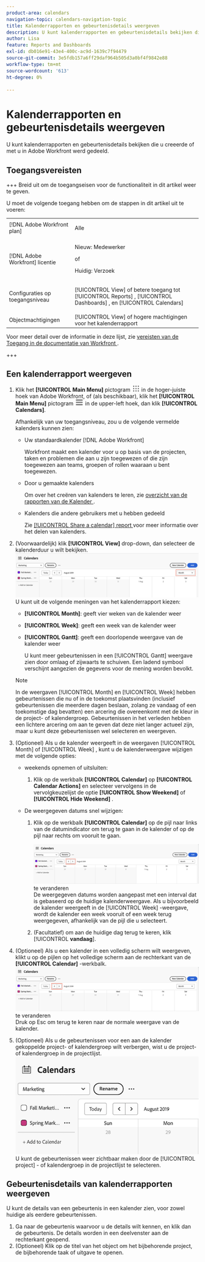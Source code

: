 ```yaml
---
product-area: calendars
navigation-topic: calendars-navigation-topic
title: Kalenderrapporten en gebeurtenisdetails weergeven
description: U kunt kalenderrapporten en gebeurtenisdetails bekijken die u creeerde of met u in Adobe Workfront werd gedeeld.
author: Lisa
feature: Reports and Dashboards
exl-id: db016e91-43e4-400c-ac9d-1639c7f94479
source-git-commit: 3e5fdb157a6ff29daf964b505d3a0bf4f9842e88
workflow-type: tm+mt
source-wordcount: '613'
ht-degree: 0%

---
```


# Kalenderrapporten en gebeurtenisdetails weergeven

U kunt kalenderrapporten en gebeurtenisdetails bekijken die u creeerde of met u in Adobe Workfront werd gedeeld.

## Toegangsvereisten

+++ Breid uit om de toegangseisen voor de functionaliteit in dit artikel weer te geven.

U moet de volgende toegang hebben om de stappen in dit artikel uit te voeren:

<table style="table-layout:auto"> 
 <col> 
 </col> 
 <col> 
 </col> 
 <tbody> 
  <tr> 
   <td role="rowheader">[!DNL Adobe Workfront plan]</td> 
   <td> <p>Alle</p> </td> 
  </tr> 
  <tr> 
   <td role="rowheader">[!DNL Adobe Workfront] licentie</td> 
   <td><p>Nieuw: Medewerker</p>
       <p>of</p>
       <p>Huidig: Verzoek</p></td> 
  </tr> 
  <tr> 
   <td role="rowheader">Configuraties op toegangsniveau</td> 
   <td> <p>[!UICONTROL View] of betere toegang tot [!UICONTROL Reports] , [!UICONTROL Dashboards] , en [!UICONTROL Calendars]</p></td> 
  </tr> 
  <tr> 
   <td role="rowheader">Objectmachtigingen</td> 
   <td>[!UICONTROL View] of hogere machtigingen voor het kalenderrapport</td> 
  </tr> 
 </tbody> 
</table>

Voor meer detail over de informatie in deze lijst, zie [ vereisten van de Toegang in de documentatie van Workfront ](/help/quicksilver/administration-and-setup/add-users/access-levels-and-object-permissions/access-level-requirements-in-documentation.md).

+++

## Een kalenderrapport weergeven

<!--{{step1-to-calendars}}-->

1. Klik het **[!UICONTROL Main Menu]** pictogram ![ Belangrijkste Menu ](/help/_includes/assets/main-menu-icon.png) in de hoger-juiste hoek van Adobe Workfront, of (als beschikbaar), klik het **[!UICONTROL Main Menu]** pictogram ![ Belangrijkste Menu ](/help/_includes/assets/main-menu-icon-left-nav.png) in de upper-left hoek, dan klik **[!UICONTROL Calendars]**.

   Afhankelijk van uw toegangsniveau, zou u de volgende vermelde kalenders kunnen zien:

   * Uw standaardkalender [!DNL Adobe Workfront]

     Workfront maakt een kalender voor u op basis van de projecten, taken en problemen die aan u zijn toegewezen of die zijn toegewezen aan teams, groepen of rollen waaraan u bent toegewezen.

   * Door u gemaakte kalenders

     Om over het creëren van kalenders te leren, zie [ overzicht van de rapporten van de Kalender ](../../../reports-and-dashboards/reports/calendars/calendar-reports-overview.md).

   * Kalenders die andere gebruikers met u hebben gedeeld

     Zie [[!UICONTROL Share a calendar] report ](../../../reports-and-dashboards/reports/calendars/share-a-calendar-report.md) voor meer informatie over het delen van kalenders.

1. (Voorwaardelijk) klik **[!UICONTROL View]** drop-down, dan selecteer de kalenderduur u wilt bekijken.
   ![ de duur van de Kalender ](assets/view-menu-calendar-report-350x189.png)
U kunt uit de volgende meningen van het kalenderrapport kiezen:

   * **[!UICONTROL Month]**: geeft vier weken van de kalender weer
   * **[!UICONTROL Week]**: geeft een week van de kalender weer
   * **[!UICONTROL Gantt]**: geeft een doorlopende weergave van de kalender weer

     U kunt meer gebeurtenissen in een [!UICONTROL Gantt] weergave zien door omlaag of zijwaarts te schuiven. Een ladend symbool verschijnt aangezien de gegevens voor de mening worden bevolkt.

   >[!NOTE]
   >
   >In de weergaven [!UICONTROL Month] en [!UICONTROL Week] hebben gebeurtenissen die nu of in de toekomst plaatsvinden (inclusief gebeurtenissen die meerdere dagen beslaan, zolang ze vandaag of een toekomstige dag bevatten) een arcering die overeenkomt met de kleur in de project- of kalendergroep. Gebeurtenissen in het verleden hebben een lichtere arcering om aan te geven dat deze niet langer actueel zijn, maar u kunt deze gebeurtenissen wel selecteren en weergeven.

1. (Optioneel) Als u de kalender weergeeft in de weergaven [!UICONTROL Month] of [!UICONTROL Week] , kunt u de kalenderweergave wijzigen met de volgende opties:

   * weekends opnemen of uitsluiten:

      1. Klik op de werkbalk **[!UICONTROL Calendar]** op **[!UICONTROL Calendar Actions]** en selecteer vervolgens in de vervolgkeuzelijst de optie **[!UICONTROL Show Weekend]** of **[!UICONTROL Hide Weekend]** .

   * De weergegeven datums snel wijzigen:

      1. Klik op de werkbalk **[!UICONTROL Calendar]** op de pijl naar links van de datumindicator om terug te gaan in de kalender of op de pijl naar rechts om vooruit te gaan.

         ![ klik pijl om datum ](assets/click-arrows-to-change-dates-calendar-report.png) te veranderen\
         De weergegeven datums worden aangepast met een interval dat is gebaseerd op de huidige kalenderweergave. Als u bijvoorbeeld de kalender weergeeft in de [!UICONTROL Week] -weergave, wordt de kalender een week vooruit of een week terug weergegeven, afhankelijk van de pijl die u selecteert.

      1. (Facultatief) om aan de huidige dag terug te keren, klik [!UICONTROL **vandaag**].


1. (Optioneel) Als u een kalender in een volledig scherm wilt weergeven, klikt u op de pijlen op het volledige scherm aan de rechterkant van de **[!UICONTROL Calendar]** -werkbalk.
   ![ klik pijl om datum ](assets/click-arrows-to-change-dates-calendar-report.png) te veranderen\
   Druk op Esc om terug te keren naar de normale weergave van de kalender.

1. (Optioneel) Als u de gebeurtenissen voor een aan de kalender gekoppelde project- of kalendergroep wilt verbergen, wist u de project- of kalendergroep in de projectlijst.
   ![ de gebeurtenissen van de Huid ](assets/hide-events-for-project-or-cal-grouping.png)
U kunt de gebeurtenissen weer zichtbaar maken door de [!UICONTROL project] - of kalendergroep in de projectlijst te selecteren.

## Gebeurtenisdetails van kalenderrapporten weergeven

U kunt de details van een gebeurtenis in een kalender zien, voor zowel huidige als eerdere gebeurtenissen.

1. Ga naar de gebeurtenis waarvoor u de details wilt kennen, en klik dan de gebeurtenis. De details worden in een deelvenster aan de rechterkant geopend.
1. (Optioneel) Klik op de titel van het object om het bijbehorende project, de bijbehorende taak of uitgave te openen.
